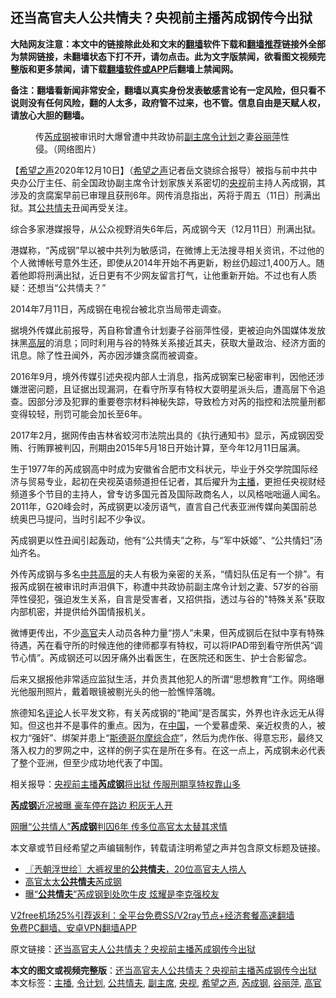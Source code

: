  <h2>还当高官夫人公共情夫？央视前主播芮成钢传今出狱</h2> <p class="notice"><b>大陆网友注意：本文中的链接除此处和文末的<a href="https://github.com/bannedbook/fanqiang" >翻墙</a>软件下载和<a href="https://github.com/killgcd/justmysocks/blob/master/README.md">翻墙推荐</a>链接外全部为禁网链接，未翻墙状态下打不开，请勿点击。此为文字版禁闻，欲看图文视频完整版和更多禁闻，请下载<a href="https://github.com/bannedbook/fanqiang">翻墙软件或APP</a>后翻墙上禁闻网。</p><p>备注：翻墙看新闻非常安全，翻墙以真实身份发表敏感言论有一定风险，但只看不说则没有任何风险，翻的人太多，政府管不过来，也不管。信息自由是天赋人权，请放心大胆的翻墙。</b></p>  <div class="entry"> <figure><figcaption>传<a href="https://www.bannedbook.org/bnews/tag/%e8%8a%ae%e6%88%90%e9%92%a2/" class="st_tag internal_tag" rel="tag" title="标签 芮成钢 下的日志">芮成钢</a>被审讯时大爆曾遭中共政协前<a href="https://www.bannedbook.org/bnews/tag/%E5%89%AF%E4%B8%BB%E5%B8%AD/" class="st_tag internal_tag" rel="tag" title="标签 副主席 下的日志">副主席</a><a href="https://www.bannedbook.org/bnews/tag/%e4%bb%a4%e8%ae%a1%e5%88%92/" class="st_tag internal_tag" rel="tag" title="标签 令计划 下的日志">令计划</a>之妻<a href="https://www.bannedbook.org/bnews/tag/%e8%b0%b7%e4%b8%bd%e8%90%8d/" class="st_tag internal_tag" rel="tag" title="标签 谷丽萍 下的日志">谷丽萍</a>性侵。（网络图片）</figcaption></figure> <p>【<span class='wp_keywordlink_affiliate'><a href="https://www.soundofhope.org" title="希望之声" target="_blank">希望之声</a></span>2020年12月10日】（<a href="https://www.bannedbook.org/bnews/tag/%e5%b8%8c%e6%9c%9b%e4%b9%8b%e5%a3%b0/" class="st_tag internal_tag" rel="tag" title="标签 希望之声 下的日志">希望之声</a>记者岳文骁综合报导）被指与前中共中央办公厅主任、前全国政协副主席令计划家族关系密切的<a href="https://www.bannedbook.org/bnews/tag/%e5%a4%ae%e8%a7%86/" class="st_tag internal_tag" rel="tag" title="标签 央视 下的日志">央视</a>前主持人芮成钢，其涉及的贪腐案早前已审理且获刑6年。网传消息指出，芮将于周五（11日）刑满出狱。其<a href="https://www.bannedbook.org/bnews/tag/%E5%85%AC%E5%85%B1%E6%83%85%E5%A4%AB/" class="st_tag internal_tag" rel="tag" title="标签 公共情夫 下的日志">公共情夫</a>丑闻再受关注。</p> <p>综合多家港媒报导，从公众视野消失6年后，芮成钢今天（12月11日）刑满出狱。</p> <p>港媒称，“芮成钢”早以被中共列为敏感词，在微博上无法搜寻相关资讯，不过他的个人微博帐号意外生还，即使从2014年开始不再更新，粉丝仍超过1,400万人。随着他即将刑满出狱，近日更有不少网友留言打气，让他重新开始。不过也有人质疑：还想当“公共情夫？”</p> <p>2014年7月11日，芮成钢在电视台被北京当局带走调查。</p>  <p>据境外传媒此前报导，芮自称曾遭令计划妻子谷丽萍性侵，更被迫向外国媒体发放抹黑<span class='wp_keywordlink_affiliate'><a href="https://www.bannedbook.org/bnews/ccpdope/" title="中共高层内幕" target="_blank">高层</a></span>的消息；同时利用与谷的特殊关系接近其夫，获取大量政治、经济方面的讯息。除了性丑闻外，芮亦因涉嫌贪腐而被调查。</p> <p>2016年9月，境外传媒引述央视内部人士消息，指芮成钢案已秘密审判，因他还涉嫌泄密问题，且证据出现漏洞，在看守所享有特权大耍明星派头后，遭高层下令追查。因部分涉及犯罪的重要卷宗材料神秘失踪，导致检方对芮的指控和法院量刑都变得较轻，刑罚可能会加长至6年。</p> <p>2017年2月，据网传由吉林省蛟河市法院出具的《执行通知书》显示，芮成钢因受贿、行贿罪被判囚，刑期由2015年5月18日开始计算，至今年12月11日届满。</p> <p>生于1977年的芮成钢高中时成为安徽省合肥市文科状元，毕业于外交学院国际经济与贸易专业，起初在央视英语频道担任记者，其后擢升为<a href="https://www.bannedbook.org/bnews/tag/%e4%b8%bb%e6%92%ad/" class="st_tag internal_tag" rel="tag" title="标签 主播 下的日志">主播</a>，更担任央视财经频道多个节目的主持人，曾专访多国元首及国际政商名人，以风格咄咄逼人闻名。2011年，G20峰会时，芮成钢更以凌厉语气，直言自己代表亚洲传媒向美国前总统奥巴马提问，当时引起不少争议。</p>  <p>芮成钢更以性丑闻引起轰动，他有“公共情夫”之称，与“军中妖姬”、“公共情妇”汤灿齐名。</p> <p>外传芮成钢与多名<span class='wp_keywordlink_affiliate'><a href="https://www.bannedbook.org/bnews/ccpdope/" title="中共高层" target="_blank">中共高层</a></span>的夫人有极为亲密的关系，“情妇队伍足有一个排”。有报芮成钢在被审讯时声泪俱下，称遭中共政协前副主席令计划之妻、57岁的谷丽萍性侵犯，强迫发生关系，自言是受害者，又招供指，透过与谷的&quot;特殊关系&quot;获取内部机密，并提供给外国情报机关。</p> <p>微博更传出，不少<a href="https://www.bannedbook.org/bnews/tag/%E9%AB%98%E5%AE%98/" class="st_tag internal_tag" rel="tag" title="标签 高官 下的日志">高官</a>夫人动员各种力量“捞人”未果，但芮成钢后在狱中享有特殊待遇，芮在看守所的时候连他的律师都享有特权，可以将IPAD带到看守所供芮“调节心情”。芮成钢还可以因牙痛外出看医生，在医院还和医生、护士合影留念。</p> <p>后来又据报他非常适应监狱生活，并负责其他犯人的所谓“思想教育”工作。网络曝光他服刑照片，戴着眼镜被剔光头的他一脸憔悴落魄。</p>  <p>旅德知名<span class='wp_keywordlink_affiliate'><a href="https://www.bannedbook.org/bnews/comments/" title="新闻评论" target="_blank">评论</a></span>人长平发文称，有关芮成钢的“艳闻”是否属实，外界也许永远无从得知。但这也并不是事件的重点。因为，在<span class='wp_keywordlink_affiliate'><a href="https://www.bannedbook.org/" title="中国" target="_blank">中国</a></span>，一个爱慕虚荣、亲近权贵的人，被权力“强奸”、绑架并患上“<span class='wp_keywordlink'><a href="https://www.bannedbook.org/forum2/topic142.html" title="禁片：斯德哥尔摩综合症" target="_blank">斯德哥尔摩综合症</a></span>”，然后为虎作伥、得意忘形，最终又落入权力的罗网之中，这样的例子实在是所在多有。在这一点上，芮成钢未必代表了整个亚洲，但至少成功地代表了中国。</p> <p>相关报导：<a data-ctorig="https://www.soundofhope.org/post/444937" data-cturl="https://www.google.com/url?client=internal-element-cse&amp;cx=007749283119516952101:0iwnfnkwnek&amp;q=https://www.soundofhope.org/post/444937&amp;sa=U&amp;ved=2ahUKEwiDkNPA2MTtAhWm7XMBHa6ECCAQFjAAegQIABAC&amp;usg=AOvVaw36UGuDOw0IlOCNTBxDpiR5" href="https://www.google.com/url?client=internal-element-cse&amp;cx=007749283119516952101:0iwnfnkwnek&amp;q=https://www.soundofhope.org/post/444937&amp;sa=U&amp;ved=2ahUKEwiDkNPA2MTtAhWm7XMBHa6ECCAQFjAAegQIABAC&amp;usg=AOvVaw36UGuDOw0IlOCNTBxDpiR5" target="_blank">央视前主播<b>芮成钢</b>将出狱 传服刑期享特权靠山多</a></p> <p><a data-ctorig="https://www.soundofhope.org/post/329491" data-cturl="https://www.google.com/url?client=internal-element-cse&amp;cx=007749283119516952101:0iwnfnkwnek&amp;q=https://www.soundofhope.org/post/329491&amp;sa=U&amp;ved=2ahUKEwiDkNPA2MTtAhWm7XMBHa6ECCAQFjACegQICRAC&amp;usg=AOvVaw3FUCfJo3PB8duUlefqgXpI" href="https://www.google.com/url?client=internal-element-cse&amp;cx=007749283119516952101:0iwnfnkwnek&amp;q=https://www.soundofhope.org/post/329491&amp;sa=U&amp;ved=2ahUKEwiDkNPA2MTtAhWm7XMBHa6ECCAQFjACegQICRAC&amp;usg=AOvVaw3FUCfJo3PB8duUlefqgXpI" target="_blank"><b>芮成钢</b>近况被曝 豪车停在路边 积灰无人开</a></p> <p><a data-ctorig="https://www.soundofhope.org/post/224834" data-cturl="https://www.google.com/url?client=internal-element-cse&amp;cx=007749283119516952101:0iwnfnkwnek&amp;q=https://www.soundofhope.org/post/224834&amp;sa=U&amp;ved=2ahUKEwiDkNPA2MTtAhWm7XMBHa6ECCAQFjAEegQIBRAC&amp;usg=AOvVaw3ELNbYGrVfPp8zq2_LSNKq" href="https://www.google.com/url?client=internal-element-cse&amp;cx=007749283119516952101:0iwnfnkwnek&amp;q=https://www.soundofhope.org/post/224834&amp;sa=U&amp;ved=2ahUKEwiDkNPA2MTtAhWm7XMBHa6ECCAQFjAEegQIBRAC&amp;usg=AOvVaw3ELNbYGrVfPp8zq2_LSNKq" target="_blank">网曝“公共情人”<b>芮成钢</b>判囚6年 传多位高官太太替其求情</a></p>  <p>本文章或节目经希望之声编辑制作，转载请注明希望之声并包含原文标题及链接。</p> <ul class='op-related-articles' title='相关阅读'> <li><a href='https://www.bannedbook.org/bnews/ssgc/20140916/697693.html' target='_blank'>〖兲朝浮世绘〗大裤衩里的<b>公共情夫</b>，20位高官夫人捞人</a></li> <li><a href='https://www.bannedbook.org/bnews/cnnews/aboluonews/20150723/428144.html' target='_blank'>高官太太<b>公共情夫</b>芮成钢</a></li> <li><a href='https://www.bannedbook.org/bnews/cnnews/aboluonews/20150330/380341.html' target='_blank'>曝“<b>公共情夫</b>”芮成钢到处吹牛皮 炫耀是李克强校友</a></li> </ul> <p class="texttj"> <a href="https://github.com/bannedbook/fanqiang/wiki/V2ray%E6%9C%BA%E5%9C%BA" target="_blank">V2free机场25%引荐返利：全平台免费SS/V2ray节点+经济套餐高速翻墙</a><br/> <a href="https://github.com/bannedbook/fanqiang/wiki/%E7%A6%81%E9%97%BB%E7%BD%91%E5%AE%89%E5%8D%93%E7%BF%BB%E5%A2%99%E6%96%B0%E9%97%BBAPP" target="_blank">免费PC翻墙、安卓VPN翻墙APP</a></p><p>原文链接：<a class="src_link"  href="https://www.soundofhope.org/post/452443" target="_blank">还当高官夫人公共情夫？央视前主播芮成钢传今出狱</a></p><a name='sharetosocial'></a>       <div><b>本文的图文或视频完整版</b>：<a href='https://www.bannedbook.org/bnews/comments/20201211/1445665.html'>还当高官夫人公共情夫？央视前主播芮成钢传今出狱</a></div>  </div><!--END ENTRY--> <div class="postfooter"> <div>本文标签：<a href="https://www.bannedbook.org/bnews/tag/%e4%b8%bb%e6%92%ad/" rel="tag">主播</a>, <a href="https://www.bannedbook.org/bnews/tag/%e4%bb%a4%e8%ae%a1%e5%88%92/" rel="tag">令计划</a>, <a href="https://www.bannedbook.org/bnews/tag/%E5%85%AC%E5%85%B1%E6%83%85%E5%A4%AB/" rel="tag">公共情夫</a>, <a href="https://www.bannedbook.org/bnews/tag/%E5%89%AF%E4%B8%BB%E5%B8%AD/" rel="tag">副主席</a>, <a href="https://www.bannedbook.org/bnews/tag/%e5%a4%ae%e8%a7%86/" rel="tag">央视</a>, <a href="https://www.bannedbook.org/bnews/tag/%e5%b8%8c%e6%9c%9b%e4%b9%8b%e5%a3%b0/" rel="tag">希望之声</a>, <a href="https://www.bannedbook.org/bnews/tag/%e8%8a%ae%e6%88%90%e9%92%a2/" rel="tag">芮成钢</a>, <a href="https://www.bannedbook.org/bnews/tag/%e8%b0%b7%e4%b8%bd%e8%90%8d/" rel="tag">谷丽萍</a>, <a href="https://www.bannedbook.org/bnews/tag/%E9%AB%98%E5%AE%98/" rel="tag">高官</a></div>  </div><!--END POSTFOOTER--> 